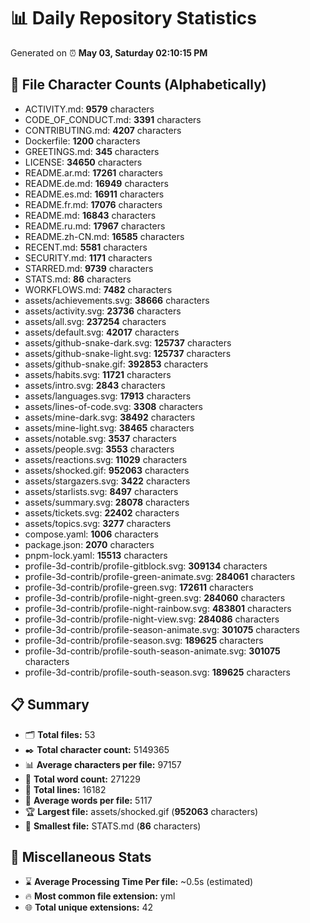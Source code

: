 # 📊 Daily Repository Statistics
Generated on ⏰ **May 03, Saturday 02:10:15 PM**

## 📂 File Character Counts (Alphabetically)
- ACTIVITY.md: **9579** characters
- CODE_OF_CONDUCT.md: **3391** characters
- CONTRIBUTING.md: **4207** characters
- Dockerfile: **1200** characters
- GREETINGS.md: **345** characters
- LICENSE: **34650** characters
- README.ar.md: **17261** characters
- README.de.md: **16949** characters
- README.es.md: **16911** characters
- README.fr.md: **17076** characters
- README.md: **16843** characters
- README.ru.md: **17967** characters
- README.zh-CN.md: **16585** characters
- RECENT.md: **5581** characters
- SECURITY.md: **1171** characters
- STARRED.md: **9739** characters
- STATS.md: **86** characters
- WORKFLOWS.md: **7482** characters
- assets/achievements.svg: **38666** characters
- assets/activity.svg: **23736** characters
- assets/all.svg: **237254** characters
- assets/default.svg: **42017** characters
- assets/github-snake-dark.svg: **125737** characters
- assets/github-snake-light.svg: **125737** characters
- assets/github-snake.gif: **392853** characters
- assets/habits.svg: **11721** characters
- assets/intro.svg: **2843** characters
- assets/languages.svg: **17913** characters
- assets/lines-of-code.svg: **3308** characters
- assets/mine-dark.svg: **38492** characters
- assets/mine-light.svg: **38465** characters
- assets/notable.svg: **3537** characters
- assets/people.svg: **3553** characters
- assets/reactions.svg: **11029** characters
- assets/shocked.gif: **952063** characters
- assets/stargazers.svg: **3422** characters
- assets/starlists.svg: **8497** characters
- assets/summary.svg: **28078** characters
- assets/tickets.svg: **22402** characters
- assets/topics.svg: **3277** characters
- compose.yaml: **1006** characters
- package.json: **2070** characters
- pnpm-lock.yaml: **15513** characters
- profile-3d-contrib/profile-gitblock.svg: **309134** characters
- profile-3d-contrib/profile-green-animate.svg: **284061** characters
- profile-3d-contrib/profile-green.svg: **172611** characters
- profile-3d-contrib/profile-night-green.svg: **284060** characters
- profile-3d-contrib/profile-night-rainbow.svg: **483801** characters
- profile-3d-contrib/profile-night-view.svg: **284086** characters
- profile-3d-contrib/profile-season-animate.svg: **301075** characters
- profile-3d-contrib/profile-season.svg: **189625** characters
- profile-3d-contrib/profile-south-season-animate.svg: **301075** characters
- profile-3d-contrib/profile-south-season.svg: **189625** characters

## 📋 Summary
- 🗂️ **Total files:** 53
- ✒️ **Total character count:** 5149365
- 📊 **Average characters per file:** 97157
- 📝 **Total word count:** 271229
- 🧾 **Total lines:** 16182
- 📐 **Average words per file:** 5117
- 🏆 **Largest file:** assets/shocked.gif (**952063** characters)
- 🥉 **Smallest file:** STATS.md (**86** characters)

## 🌟 Miscellaneous Stats
- ⌛ **Average Processing Time Per file:** ~0.5s (estimated)
- 🔥 **Most common file extension:** yml
- 🌐 **Total unique extensions:** 42
